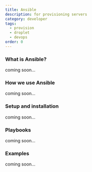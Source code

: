 ```yaml
---
title: Ansible
description: for provisioning servers
category: developer
tags:
  - provision
  - droplet
  - devops
order: 0
---
```


### What is Ansible?

coming soon...

### How we use Ansible

coming soon...

### Setup and installation

coming soon...

### Playbooks

coming soon...

### Examples

coming soon...
